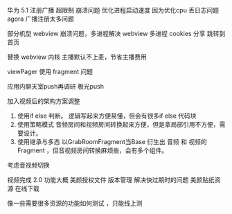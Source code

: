 华为 5.1 注册广播 超限制 崩溃问题
优化进程启动速度
因为优化cpu 丢日志问题
agora 广播注册太多问题

部分机型 webview 崩溃问题，多进程解决
webview 多进程  cookies 分享 跳转到首页


替换 webview 内核
主播默认不上麦，节省主播费用

viewPager 使用 fragment 问题

应用内聊天室push再调研 极光push  


加入视频后的架构方案调整
1. 使用if else 判断。 逻辑写起来方便易懂，但会有很多if else 代码块
2. 使用策略模式  音频房间和视频房间转换起来方便，但是拿局部引用不方便，需要设计。
3. 使用继承与多态 以GrabRoomFragment当Base 衍生出 音频 和 视频的 Fragment ，但音视频房间转换麻烦些，会有多个组件。

考虑音视频切换


视频完成 2.0 功能大概
美颜授权文件 版本管理 解决快过期时的问题
美颜贴纸资源 在线下载

像一些需要很多资源的功能如何测试 ，只能线上测